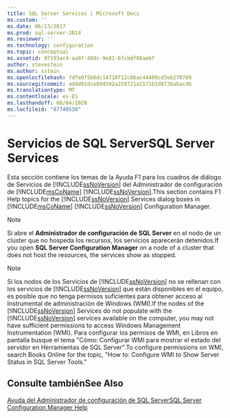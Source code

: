 ```yaml
---
title: SQL Server Services | Microsoft Docs
ms.custom: ''
ms.date: 06/13/2017
ms.prod: sql-server-2014
ms.reviewer: ''
ms.technology: configuration
ms.topic: conceptual
ms.assetid: 97193ac4-aa97-489c-9e81-6fcbdf88aebf
author: stevestein
ms.author: sstein
ms.openlocfilehash: fdfe0f5b6dc14718f12c0bac44409cd3eb2f0709
ms.sourcegitcommit: ad4d92dce894592a259721a1571b1d8736abacdb
ms.translationtype: MT
ms.contentlocale: es-ES
ms.lasthandoff: 08/04/2020
ms.locfileid: "87749538"
---
```

# <a name="sql-server-services"></a><span data-ttu-id="6c707-102">Servicios de SQL Server</span><span class="sxs-lookup"><span data-stu-id="6c707-102">SQL Server Services</span></span>
  <span data-ttu-id="6c707-103">Esta sección contiene los temas de la Ayuda F1 para los cuadros de diálogo de Servicios de [!INCLUDE[ssNoVersion](../../includes/ssnoversion-md.md)] del Administrador de configuración de [!INCLUDE[msCoName](../../includes/msconame-md.md)] [!INCLUDE[ssNoVersion](../../includes/ssnoversion-md.md)].</span><span class="sxs-lookup"><span data-stu-id="6c707-103">This section contains F1 Help topics for the [!INCLUDE[ssNoVersion](../../includes/ssnoversion-md.md)] Services dialog boxes in [!INCLUDE[msCoName](../../includes/msconame-md.md)] [!INCLUDE[ssNoVersion](../../includes/ssnoversion-md.md)] Configuration Manager.</span></span>  
  
> [!NOTE]  
>  <span data-ttu-id="6c707-104">Si abre el **Administrador de configuración de SQL Server** en el nodo de un clúster que no hospeda los recursos, los servicios aparecerán detenidos.</span><span class="sxs-lookup"><span data-stu-id="6c707-104">If you open **SQL Server Configuration Manager** on a node of a cluster that does not host the resources, the services show as stopped.</span></span>  
  
> [!NOTE]  
>  <span data-ttu-id="6c707-105">Si los nodos de los Servicios de [!INCLUDE[ssNoVersion](../../includes/ssnoversion-md.md)] no se rellenan con los servicios de [!INCLUDE[ssNoVersion](../../includes/ssnoversion-md.md)] que están disponibles en el equipo, es posible que no tenga permisos suficientes para obtener acceso al Instrumental de administración de Windows (WMI).</span><span class="sxs-lookup"><span data-stu-id="6c707-105">If the nodes of the [!INCLUDE[ssNoVersion](../../includes/ssnoversion-md.md)] Services do not populate with the [!INCLUDE[ssNoVersion](../../includes/ssnoversion-md.md)] services available on the computer, you may not have sufficient permissions to access Windows Management Instrumentation (WMI).</span></span> <span data-ttu-id="6c707-106">Para configurar los permisos de WMI, en Libros en pantalla busque el tema "Cómo: Configurar WMI para mostrar el estado del servidor en Herramientas de SQL Server".</span><span class="sxs-lookup"><span data-stu-id="6c707-106">To configure permissions on WMI, search Books Online for the topic, "How to: Configure WMI to Show Server Status in SQL Server Tools."</span></span>  
  
## <a name="see-also"></a><span data-ttu-id="6c707-107">Consulte también</span><span class="sxs-lookup"><span data-stu-id="6c707-107">See Also</span></span>  
 [<span data-ttu-id="6c707-108">Ayuda del Administrador de configuración de SQL Server</span><span class="sxs-lookup"><span data-stu-id="6c707-108">SQL Server Configuration Manager Help</span></span>](../../../2014/tools/configuration-manager/sql-server-configuration-manager-help.md)  
  
  
